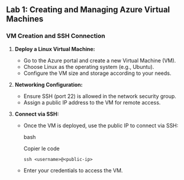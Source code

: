 Lab 1: Creating and Managing Azure Virtual Machines
---------------------------------------------------

### VM Creation and SSH Connection

1.  **Deploy a Linux Virtual Machine:**

    -   Go to the Azure portal and create a new Virtual Machine (VM).
    -   Choose Linux as the operating system (e.g., Ubuntu).
    -   Configure the VM size and storage according to your needs.
2.  **Networking Configuration:**

    -   Ensure SSH (port 22) is allowed in the network security group.
    -   Assign a public IP address to the VM for remote access.
3.  **Connect via SSH:**

    -   Once the VM is deployed, use the public IP to connect via SSH:

        bash

        Copier le code

        `ssh <username>@<public-ip>`

    -   Enter your credentials to access the VM.
